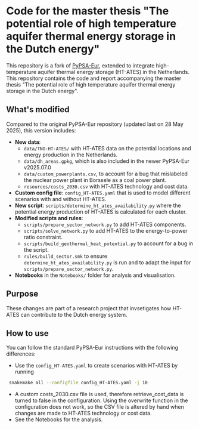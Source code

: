 # Code for the master thesis "The potential role of high temperature aquifer thermal energy storage in the Dutch energy"

This repository is a fork of [PyPSA-Eur](https://github.com/PyPSA/pypsa-eur), extended to integrate high-temperature aquifer thermal energy storage (HT-ATES) in the Netherlands. This repository contains the code and report accompanying the master thesis "The potential role of high temperature aquifer thermal energy storage in the Dutch energy".

## What's modified

Compared to the original PyPSA-Eur repository (updated last on 28 May 2025), this version includes:

- **New data**:
  -  `data/TNO-HT-ATES/` with HT-ATES data on the potential locations and energy production in the Netherlands.
  -  `data/dh_areas.gpkg`, which is also included in the newer PyPSA-Eur v2025.07.0
  -  `data/custom_powerplants.csv`, to account for a bug that mislabeled the nuclear power plant in Borssele as a coal power plant.
  -  `resources/costs_2030.csv` with HT-ATES technology and cost data.
- **Custom config file**: `config_HT-ATES.yaml` that is used to model different scenarios with and without HT-ATES.
- **New script**: `scripts/determine_ht_ates_availability.py` where the potential energy production of HT-ATES is calculated for each cluster.
- **Modified scripts and rules**:
  - `scripts/prepare_sector_network.py` to add HT-ATES components.
  - `scripts/solve_network.py` to add HT-ATES to the energy-to-power ratio constraint.
  - `scripts/build_geothermal_heat_potential.py` to account for a bug in the script.
  - `rules/build_sector.smk` to ensure `determine_ht_ates_availability.py` is run and to adapt the input for `scripts/prepare_sector_network.py`.
- **Notebooks** in the `Notebooks/` folder for analysis and visualisation.

## Purpose

These changes are part of a research project that invsetigates how HT-ATES can contribute to the Dutch energy system.

## How to use

You can follow the standard PyPSA-Eur instructions with the following differences:
- Use the `config_HT-ATES.yaml` to create scenarios with HT-ATES by running
```sh
 snakemake all --configfile config_HT-ATES.yaml -j 10
```
- A custom costs_2030.csv file is used, therefore retrieve_cost_data is turned to false in the configuration. Using the overwrite function in the configuration does not work, so the CSV file is altered by hand when changes are made to HT-ATES technology or cost data.
- See the Notebooks for the analysis.
